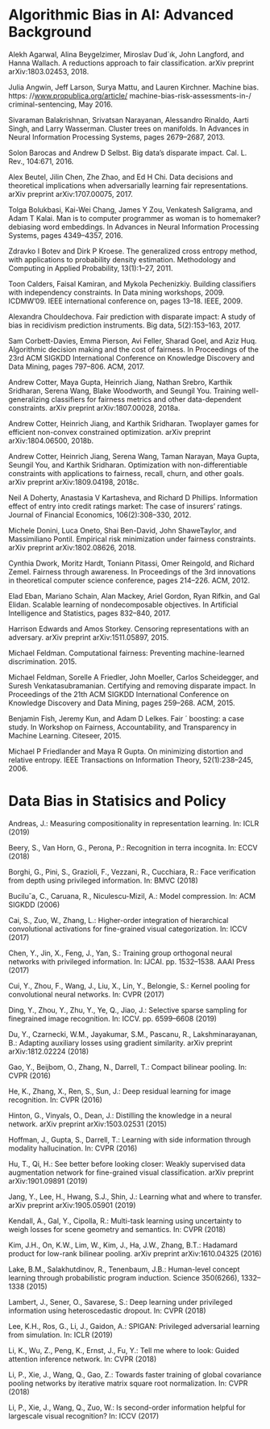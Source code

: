 # Algorithmic Bias in AI: Advanced Background


Alekh Agarwal, Alina Beygelzimer, Miroslav Dud´ık, John
Langford, and Hanna Wallach. A reductions approach
to fair classification. arXiv preprint arXiv:1803.02453,
2018.

Julia Angwin, Jeff Larson, Surya Mattu, and
Lauren Kirchner. Machine bias. https:
//www.propublica.org/article/
machine-bias-risk-assessments-in-/
criminal-sentencing, May 2016. 

Sivaraman Balakrishnan, Srivatsan Narayanan, Alessandro
Rinaldo, Aarti Singh, and Larry Wasserman. Cluster
trees on manifolds. In Advances in Neural Information
Processing Systems, pages 2679–2687, 2013.

Solon Barocas and Andrew D Selbst. Big data’s disparate
impact. Cal. L. Rev., 104:671, 2016.

Alex Beutel, Jilin Chen, Zhe Zhao, and Ed H Chi.
Data decisions and theoretical implications when adversarially learning fair representations. arXiv preprint
arXiv:1707.00075, 2017.

Tolga Bolukbasi, Kai-Wei Chang, James Y Zou, Venkatesh
Saligrama, and Adam T Kalai. Man is to computer programmer as woman is to homemaker? debiasing word
embeddings. In Advances in Neural Information Processing Systems, pages 4349–4357, 2016.

Zdravko I Botev and Dirk P Kroese. The generalized cross
entropy method, with applications to probability density
estimation. Methodology and Computing in Applied Probability, 13(1):1–27, 2011.

Toon Calders, Faisal Kamiran, and Mykola Pechenizkiy.
Building classifiers with independency constraints. In
Data mining workshops, 2009. ICDMW’09. IEEE international conference on, pages 13–18. IEEE, 2009.

Alexandra Chouldechova. Fair prediction with disparate impact: A study of bias in recidivism prediction instruments.
Big data, 5(2):153–163, 2017.

Sam Corbett-Davies, Emma Pierson, Avi Feller, Sharad
Goel, and Aziz Huq. Algorithmic decision making and
the cost of fairness. In Proceedings of the 23rd ACM
SIGKDD International Conference on Knowledge Discovery and Data Mining, pages 797–806. ACM, 2017.

Andrew Cotter, Maya Gupta, Heinrich Jiang, Nathan Srebro, Karthik Sridharan, Serena Wang, Blake Woodworth,
and Seungil You. Training well-generalizing classifiers
for fairness metrics and other data-dependent constraints.
arXiv preprint arXiv:1807.00028, 2018a.

Andrew Cotter, Heinrich Jiang, and Karthik Sridharan. Twoplayer games for efficient non-convex constrained optimization. arXiv preprint arXiv:1804.06500, 2018b.

Andrew Cotter, Heinrich Jiang, Serena Wang, Taman
Narayan, Maya Gupta, Seungil You, and Karthik Sridharan. Optimization with non-differentiable constraints with
applications to fairness, recall, churn, and other goals.
arXiv preprint arXiv:1809.04198, 2018c.

Neil A Doherty, Anastasia V Kartasheva, and Richard D
Phillips. Information effect of entry into credit ratings
market: The case of insurers’ ratings. Journal of Financial Economics, 106(2):308–330, 2012.

Michele Donini, Luca Oneto, Shai Ben-David, John ShaweTaylor, and Massimiliano Pontil. Empirical risk minimization under fairness constraints. arXiv preprint
arXiv:1802.08626, 2018.

Cynthia Dwork, Moritz Hardt, Toniann Pitassi, Omer Reingold, and Richard Zemel. Fairness through awareness.
In Proceedings of the 3rd innovations in theoretical computer science conference, pages 214–226. ACM, 2012.

Elad Eban, Mariano Schain, Alan Mackey, Ariel Gordon,
Ryan Rifkin, and Gal Elidan. Scalable learning of nondecomposable objectives. In Artificial Intelligence and
Statistics, pages 832–840, 2017.

Harrison Edwards and Amos Storkey. Censoring representations with an adversary. arXiv preprint arXiv:1511.05897,
2015.

Michael Feldman. Computational fairness: Preventing
machine-learned discrimination. 2015.

Michael Feldman, Sorelle A Friedler, John Moeller, Carlos
Scheidegger, and Suresh Venkatasubramanian. Certifying
and removing disparate impact. In Proceedings of the
21th ACM SIGKDD International Conference on Knowledge Discovery and Data Mining, pages 259–268. ACM,
2015.

Benjamin Fish, Jeremy Kun, and Adam D Lelkes. Fair ´
boosting: a case study. In Workshop on Fairness, Accountability, and Transparency in Machine Learning. Citeseer,
2015.

Michael P Friedlander and Maya R Gupta. On minimizing
distortion and relative entropy. IEEE Transactions on
Information Theory, 52(1):238–245, 2006.


# Data Bias in Statisics and Policy

Andreas, J.: Measuring compositionality in representation learning. In: ICLR
(2019)

Beery, S., Van Horn, G., Perona, P.: Recognition in terra incognita. In: ECCV
(2018)

Borghi, G., Pini, S., Grazioli, F., Vezzani, R., Cucchiara, R.: Face verification from
depth using privileged information. In: BMVC (2018)

Bucilu˘a, C., Caruana, R., Niculescu-Mizil, A.: Model compression. In: ACM
SIGKDD (2006)

Cai, S., Zuo, W., Zhang, L.: Higher-order integration of hierarchical convolutional
activations for fine-grained visual categorization. In: ICCV (2017)

Chen, Y., Jin, X., Feng, J., Yan, S.: Training group orthogonal neural networks
with privileged information. In: IJCAI. pp. 1532–1538. AAAI Press (2017)

Cui, Y., Zhou, F., Wang, J., Liu, X., Lin, Y., Belongie, S.: Kernel pooling for
convolutional neural networks. In: CVPR (2017)

Ding, Y., Zhou, Y., Zhu, Y., Ye, Q., Jiao, J.: Selective sparse sampling for finegrained image recognition. In: ICCV. pp. 6599–6608 (2019)

Du, Y., Czarnecki, W.M., Jayakumar, S.M., Pascanu, R., Lakshminarayanan,
B.: Adapting auxiliary losses using gradient similarity. arXiv preprint
arXiv:1812.02224 (2018)

Gao, Y., Beijbom, O., Zhang, N., Darrell, T.: Compact bilinear pooling. In: CVPR
(2016)

He, K., Zhang, X., Ren, S., Sun, J.: Deep residual learning for image recognition.
In: CVPR (2016)

Hinton, G., Vinyals, O., Dean, J.: Distilling the knowledge in a neural network.
arXiv preprint arXiv:1503.02531 (2015)

Hoffman, J., Gupta, S., Darrell, T.: Learning with side information through modality hallucination. In: CVPR (2016)

Hu, T., Qi, H.: See better before looking closer: Weakly supervised data augmentation network for fine-grained visual classification. arXiv preprint arXiv:1901.09891 (2019)

Jang, Y., Lee, H., Hwang, S.J., Shin, J.: Learning what and where to transfer.
arXiv preprint arXiv:1905.05901 (2019)

Kendall, A., Gal, Y., Cipolla, R.: Multi-task learning using uncertainty to weigh
losses for scene geometry and semantics. In: CVPR (2018)

Kim, J.H., On, K.W., Lim, W., Kim, J., Ha, J.W., Zhang, B.T.: Hadamard product
for low-rank bilinear pooling. arXiv preprint arXiv:1610.04325 (2016)

Lake, B.M., Salakhutdinov, R., Tenenbaum, J.B.: Human-level concept learning
through probabilistic program induction. Science 350(6266), 1332–1338 (2015)

Lambert, J., Sener, O., Savarese, S.: Deep learning under privileged information
using heteroscedastic dropout. In: CVPR (2018)

Lee, K.H., Ros, G., Li, J., Gaidon, A.: SPIGAN: Privileged adversarial learning
from simulation. In: ICLR (2019)

Li, K., Wu, Z., Peng, K., Ernst, J., Fu, Y.: Tell me where to look: Guided attention
inference network. In: CVPR (2018)

Li, P., Xie, J., Wang, Q., Gao, Z.: Towards faster training of global covariance
pooling networks by iterative matrix square root normalization. In: CVPR (2018)

Li, P., Xie, J., Wang, Q., Zuo, W.: Is second-order information helpful for largescale visual recognition? In: ICCV (2017)
